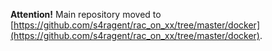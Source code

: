 **Attention!** Main repository moved to [https://github.com/s4ragent/rac_on_xx/tree/master/docker](https://github.com/s4ragent/rac_on_xx/tree/master/docker).


